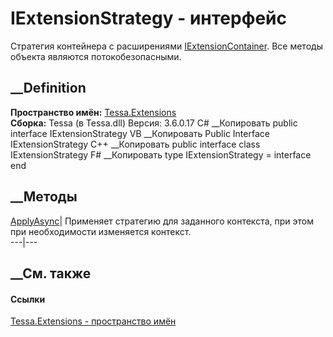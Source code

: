 # IExtensionStrategy - интерфейс
Стратегия контейнера с расширениями
[IExtensionContainer](T_Tessa_Extensions_IExtensionContainer.htm). Все методы
объекта являются потокобезопасными.
## __Definition
 **Пространство имён:** [Tessa.Extensions](N_Tessa_Extensions.htm)  
 **Сборка:** Tessa (в Tessa.dll) Версия: 3.6.0.17
C# __Копировать
     public interface IExtensionStrategy
VB __Копировать
     Public Interface IExtensionStrategy
C++ __Копировать
     public interface class IExtensionStrategy
F# __Копировать
     type IExtensionStrategy = interface end
##  __Методы
[ApplyAsync](M_Tessa_Extensions_IExtensionStrategy_ApplyAsync.htm)| Применяет
стратегию для заданного контекста, при этом при необходимости изменяется
контекст.  
---|---  
##  __См. также
#### Ссылки
[Tessa.Extensions - пространство имён](N_Tessa_Extensions.htm)

